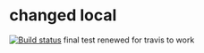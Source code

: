 # changed local

[![Build status](https://api.travis-ci.org/albertoabellagarcia/tes1.svg?master)](https://travis-ci.org/albertoabellagarcia)
final test renewed for travis to work

